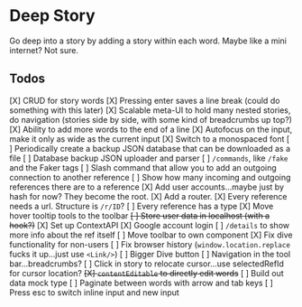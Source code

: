 # Deep Story

Go deep into a story by adding a story within each word. Maybe like a mini internet? Not sure.

## Todos

[X] CRUD for story words
[X] Pressing enter saves a line break (could do something with this later)
[X] Scalable meta-UI to hold many nested stories, do navigation (stories side by side, with some kind of breadcrumbs up top?)
[X] Ability to add more words to the end of a line
[X] Autofocus on the input, make it only as wide as the current input
[X] Switch to a monospaced font
[ ] Periodically create a backup JSON database that can be downloaded as a file
[ ] Database backup JSON uploader and parser
[ ] `/commands`, like `/fake` and the Faker tags
[ ] Slash command that allow you to add an outgoing connection to another reference
[ ] Show how many incoming and outgoing references there are to a reference
[X] Add user accounts...maybe just by hash for now? They become the root.
[X] Add a router.
[X] Every reference needs a url. Structure is `/r/ID`?
[ ] Every reference has a type
[X] Move hover tooltip tools to the toolbar
~~[ ] Store user data in localhost (with a hook?)~~
[X] Set up ContextAPI
[X] Google account login
[ ] `/details` to show more info about the ref itself
[ ] Move toolbar to own component
[X] Fix dive functionality for non-users
[ ] Fix browser history (`window.location.replace` fucks it up...just use `<Link/>`)
[ ] Bigger Dive button
[ ] Navigation in the tool bar...breadcrumbs?
[ ] Click in story to relocate cursor...use selectedRefId for cursor location?
~~[X] `contentEditable` to directly edit words~~
[ ] Build out data mock type
[ ] Paginate between words with arrow and tab keys
[ ] Press esc to switch inline input and new input
